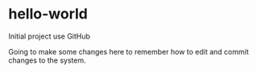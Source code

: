 # hello-world


Initial project use GitHub

Going to make some changes here to remember how to edit and commit changes to the system.
